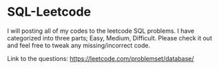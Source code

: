 # SQL-Leetcode

I will posting all of my codes to the leetcode SQL problems. I have categorized into three parts; Easy, Medium, Difficult.
Please check it out and feel free to tweak any missing/incorrect code.

Link to the questions: https://leetcode.com/problemset/database/
